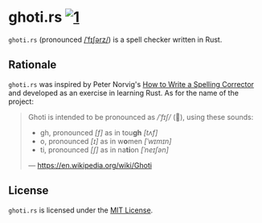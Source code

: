 # ghoti.rs [![1]][2]

`ghoti.rs` (pronounced [/ˈfɪʃərz/]) is a spell checker written in Rust.


## Rationale

`ghoti.rs` was inspired by Peter Norvig's [How to Write a Spelling Corrector]
and developed as an exercise in learning Rust. As for the name of the project:

> Ghoti is intended to be pronounced as */ˈfɪʃ/* (:tropical_fish:), using these sounds:
> - gh, pronounced *[f]* as in tou**gh** *[tʌf]*
> - o, pronounced *[ɪ]* as in w**o**men *[ˈwɪmɪn]*
> - ti, pronounced *[ʃ]* as in na**ti**on *[ˈneɪʃən]*
>
> — https://en.wikipedia.org/wiki/Ghoti


## License

`ghoti.rs` is licensed under the [MIT License].


[1]: https://travis-ci.org/iKevinY/ghoti.rs.svg "Build Status"
[2]: https://travis-ci.org/iKevinY/ghoti.rs

[/ˈfɪʃərz/]: https://en.wikipedia.org/wiki/Fishermen
[How to Write a Spelling Corrector]: http://norvig.com/spell-correct.html
[MIT License]: https://github.com/iKevinY/ghoti.rs/blob/master/LICENSE
